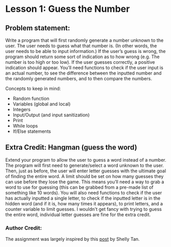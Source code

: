 # Lesson 1: Guess the Number

## Problem statement:

Write a program that will first randomly generate a number unknown to the user.
The user needs to guess what that number is. (In other words, the user needs to
be able to input information.) If the user’s guess is wrong, the program should
return some sort of indication as to how wrong (e.g. The number is too high or
too low). If the user guesses correctly, a positive indication should appear.
You’ll need functions to check if the user input is an actual number, to see the
difference between the inputted number and the randomly generated numbers, and
to then compare the numbers.

Concepts to keep in mind:

* Random function
* Variables (global and local)
* Integers
* Input/Output (and input sanitization)
* Print
* While loops
* If/Else statements

## Extra Credit: Hangman (guess the word)

Extend your program to allow the user to guess a word instead of a number. The
program will first need to generate/select a word unknown to the user. Then,
just as before, the user will enter letter guesses with the ultimate goal of
finding the entire word. A limit should be set on how many guesses they can use
before they lose the game. This means you’ll need a way to grab a word to use
for guessing (this can be grabbed from a pre-made list of something like 10
words). You will also need functions to check if the user has actually inputted
a single letter, to check if the inputted letter is in the hidden word (and if
it is, how many times it appears), to print letters, and a counter variable to
limit guesses. I wouldn't get fancy with trying to guess the entire word,
individual letter guesses are fine for the extra credit.

### Author Credit:

The assignment was largely inspired by this [post](http://knightlab.northwestern.edu/2014/06/05/five-mini-programming-projects-for-the-python-beginner/)
by Shelly Tan.
